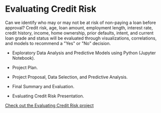 <link rel="stylesheet" href="/assets/css/main.css">

# Evaluating Credit Risk

Can we identify who may or may not be at risk of non-paying a loan before approval?  Credit risk, age, loan amount, employment length, interest rate, credit history, income, home ownership, prior defaults, intent, and current loan grade and status will be evaluated through visualizations, correlations, and models to recommend a "Yes" or "No" decision.

*	Exploratory Data Analysis and Predictive Models using Python (Jupyter Notebook).

*	Project Plan.

*	Project Proposal, Data Selection, and Predictive Analysis.

*	Final Summary and Evaluation.

*	Evaluating Credit Risk Presentation.

[Check out the Evaluating Credit Risk project](https://github.com/michelle-bh/michelle-bh.github.io/tree/main/Evaluating-Credit-Risk)